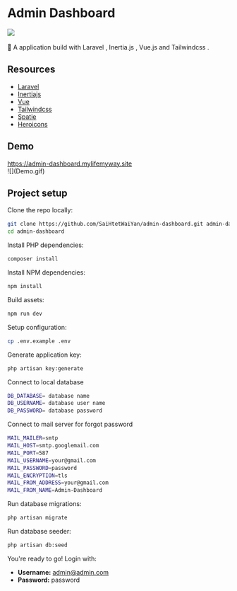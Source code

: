 # Admin Dashboard

<a href="https://github.com/SaiHtetWaiYan/admin-dashboard/blob/main/LICENSE">
    <img src="https://img.shields.io/github/license/SaiHtetWaiYan/admin-dashboard">
</a>


🧶 A application build with Laravel , Inertia.js , Vue.js and Tailwindcss  .

## Resources
- [Laravel](https://laravel.com)
- [Inertiajs](https://inertiajs.com)
- [Vue](https://vuejs.org)
- [Tailwindcss](https://tailwindcss.com)
- [Spatie](https://spatie.be/docs/laravel-permission/v4/introduction)
- [Heroicons](https://heroicons.dev)


## Demo

<a href="https://admin-dashboard.mylifemyway.site/" target="_blank">
    https://admin-dashboard.mylifemyway.site
</a>
<br>
![](Demo.gif)



## Project setup

Clone the repo locally:

```sh
git clone https://github.com/SaiHtetWaiYan/admin-dashboard.git admin-dashboard
cd admin-dashboard
```

Install PHP dependencies:

```sh
composer install
```

Install NPM dependencies:

```sh
npm install
```

Build assets:

```sh
npm run dev
```

Setup configuration:

```sh
cp .env.example .env
```

Generate application key:

```sh
php artisan key:generate
```

Connect to local database

```sh
DB_DATABASE= database name
DB_USERNAME= database user name
DB_PASSWORD= database password
```

Connect to mail server for forgot password

```sh
MAIL_MAILER=smtp
MAIL_HOST=smtp.googlemail.com
MAIL_PORT=587
MAIL_USERNAME=your@gmail.com
MAIL_PASSWORD=password
MAIL_ENCRYPTION=tls
MAIL_FROM_ADDRESS=your@gmail.com
MAIL_FROM_NAME=Admin-Dashboard
```

Run database migrations:

```sh
php artisan migrate
```

Run database seeder:

```sh
php artisan db:seed
```

You're ready to go! Login with:

- **Username:** admin@admin.com
- **Password:** password
